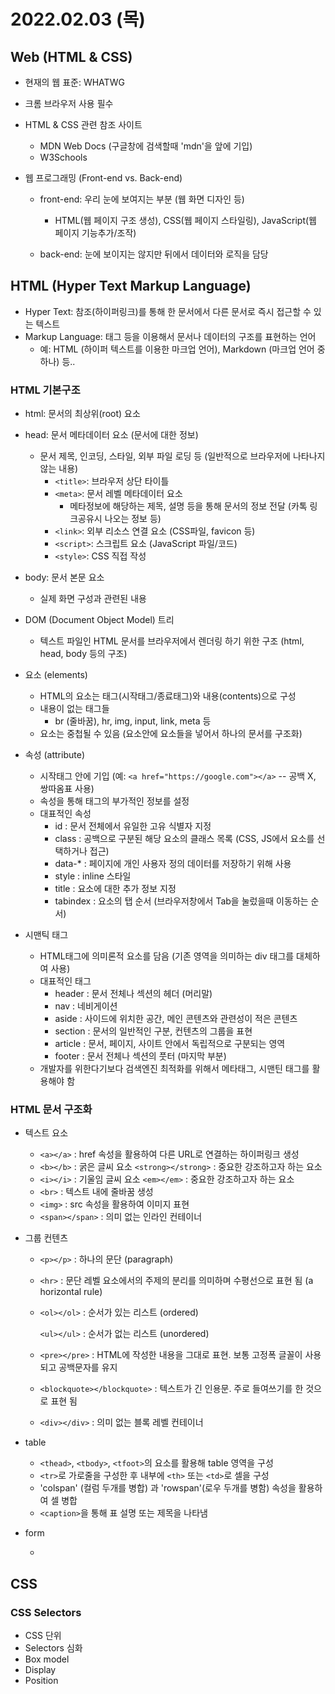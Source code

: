 # 2022.02.03 (목)

## Web (HTML & CSS)

- 현재의 웹 표준: WHATWG
- 크롬 브라우저 사용 필수
- HTML & CSS 관련 참조 사이트
  - MDN Web Docs (구글창에 검색할때 'mdn'을 앞에 기입)
  - W3Schools

- 웹 프로그래밍 (Front-end vs. Back-end)
  - front-end: 우리 눈에 보여지는 부분 (웹 화면 디자인 등)
    - HTML(웹 페이지 구조 생성), CSS(웹 페이지 스타일링), JavaScript(웹 페이지 기능추가/조작)

  - back-end: 눈에 보이지는 않지만 뒤에서 데이터와 로직을 담당




## HTML (Hyper Text Markup Language)

- Hyper Text: 참조(하이퍼링크)를 통해 한 문서에서 다른 문서로 즉시 접근할 수 있는 텍스트
- Markup Language: 태그 등을 이용해서 문서나 데이터의 구조를 표현하는 언어
  - 예: HTML (하이퍼 텍스트를 이용한 마크업 언어), Markdown (마크업 언어 중 하나) 등..



### HTML 기본구조

- html: 문서의 최상위(root) 요소
- head: 문서 메타데이터 요소 (문서에 대한 정보)
  - 문서 제목, 인코딩, 스타일, 외부 파일 로딩 등 (일반적으로 브라우저에 나타나지 않는 내용)
    - `<title>`: 브라우저 상단 타이틀
    - `<meta>`: 문서 레벨 메타데이터 요소
      - 메타정보에 해당하는 제목, 설명 등을 통해 문서의 정보 전달 (카톡 링크공유시 나오는 정보 등)
    - `<link>`: 외부 리소스 연결 요소 (CSS파일, favicon 등)
    - `<script>`: 스크립트 요소 (JavaScript 파일/코드)
    - `<style>`: CSS 직접 작성
- body: 문서 본문 요소
  - 실제 화면 구성과 관련된 내용



- DOM (Document Object Model) 트리
  - 텍스트 파일인 HTML 문서를 브라우저에서 렌더링 하기 위한 구조 (html, head, body 등의 구조)
- 요소 (elements)
  - HTML의 요소는 태그(시작태그/종료태그)와 내용(contents)으로 구성
  - 내용이 없는 태그들
    - br (줄바꿈), hr, img, input, link, meta 등
  - 요소는 중첩될 수 있음 (요소안에 요소들을 넣어서 하나의 문서를 구조화)
- 속성 (attribute)
  - 시작태그 안에 기입 (예: `<a href="https://google.com"></a>` -- 공백 X, 쌍따옴표 사용) 
  - 속성을 통해 태그의 부가적인 정보를 설정
  - 대표적인 속성
    - id : 문서 전체에서 유일한 고유 식별자 지정
    - class : 공백으로 구분된 해당 요소의 클래스 목록 (CSS, JS에서 요소를 선택하거나 접근)
    - data-* : 페이지에 개인 사용자 정의 데이터를 저장하기 위해 사용
    - style : inline 스타일
    - title : 요소에 대한 추가 정보 지정
    - tabindex : 요소의 탭 순서 (브라우저창에서 Tab을 눌렀을때 이동하는 순서)
- 시맨틱 태그
  - HTML태그에 의미론적 요소를 담음 (기존 영역을 의미하는 div 태그를 대체하여 사용)
  - 대표적인 태그
    - header : 문서 전체나 섹션의 헤더 (머리말)
    - nav : 네비게이션
    - aside : 사이드에 위치한 공간, 메인 콘텐츠와 관련성이 적은 콘텐츠
    - section : 문서의 일반적인 구분, 컨텐츠의 그룹을 표현
    - article : 문서, 페이지, 사이트 안에서 독립적으로 구분되는 영역
    - footer : 문서 전체나 섹션의 풋터 (마지막 부분)
  - 개발자를 위한다기보다 검색엔진 최적화를 위해서 메타태그, 시맨틴 태그를 활용해야 함



### HTML 문서 구조화

- 텍스트 요소

  - `<a></a>` : href 속성을 활용하여 다른 URL로 연결하는 하이퍼링크 생성
  - `<b></b>` : 굵은 글씨 요소
    `<strong></strong>` : 중요한 강조하고자 하는 요소
  - `<i></i>` : 기울임 글씨 요소
    `<em></em>` : 중요한 강조하고자 하는 요소
  - `<br>` : 텍스트 내에 줄바꿈 생성
  - `<img>` : src 속성을 활용하여 이미지 표현
  - `<span></span>` : 의미 없는 인라인 컨테이너

- 그룹 컨텐츠

  - `<p></p>` : 하나의 문단 (paragraph)

  - `<hr>` : 문단 레벨 요소에서의 주제의 분리를 의미하며 수평선으로 표현 됨 (a horizontal rule)

  - `<ol></ol>` : 순서가 있는 리스트 (ordered)

    `<ul></ul>` : 순서가 없는 리스트 (unordered)

  - `<pre></pre>` : HTML에 작성한 내용을 그대로 표현. 보통 고정폭 글꼴이 사용되고 공백문자를 유지

  - `<blockquote></blockquote>` : 텍스트가 긴 인용문. 주로 들여쓰기를 한 것으로 표현 됨

  - `<div></div>` : 의미 없는 블록 레벨 컨테이너

- table

  - `<thead>`, `<tbody>`, `<tfoot>`의 요소를 활용해 table 영역을 구성
  - `<tr>`로 가로줄을 구성한 후 내부에 `<th>` 또는 `<td>`로 셀을 구성
  - 'colspan' (컬럼 두개를 병합) 과 'rowspan'(로우 두개를 병함) 속성을 활용하여 셀 병합
  - `<caption>`을 통해 표 설명 또는 제목을 나타냄

- form

  - 



## CSS


### CSS Selectors

- CSS 단위
- Selectors 심화
- Box model
- Display
- Position
